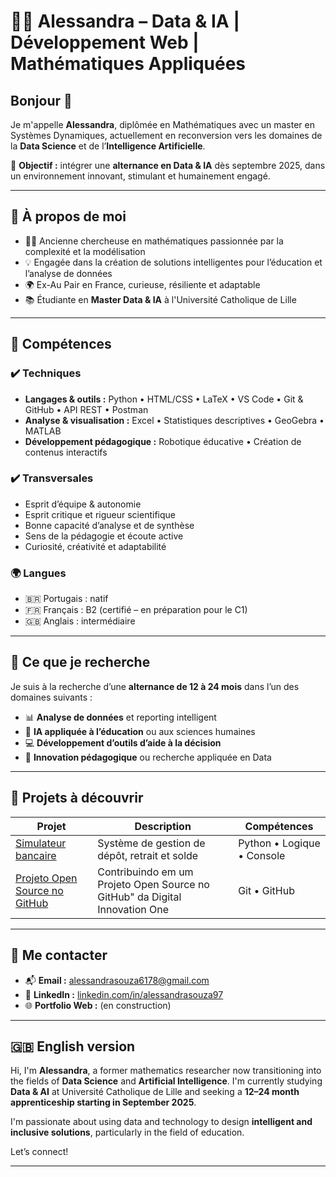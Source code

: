 # 👩‍💻 Alessandra – Data & IA | Développement Web | Mathématiques Appliquées

## Bonjour 👋

Je m'appelle **Alessandra**, diplômée en Mathématiques avec un master en Systèmes Dynamiques, actuellement en reconversion vers les domaines de la **Data Science** et de l’**Intelligence Artificielle**.

🎯 **Objectif :** intégrer une **alternance en Data & IA** dès septembre 2025, dans un environnement innovant, stimulant et humainement engagé.

---

## 🔎 À propos de moi

- 👩‍🎓 Ancienne chercheuse en mathématiques passionnée par la complexité et la modélisation
- 💡 Engagée dans la création de solutions intelligentes pour l’éducation et l’analyse de données
- 🌍 Ex-Au Pair en France, curieuse, résiliente et adaptable
- 📚 Étudiante en **Master Data & IA** à l'Université Catholique de Lille

---

## 🧠 Compétences

### ✔️ Techniques
- **Langages & outils :** Python • HTML/CSS • LaTeX • VS Code • Git & GitHub • API REST • Postman
- **Analyse & visualisation :** Excel • Statistiques descriptives • GeoGebra • MATLAB
- **Développement pédagogique :** Robotique éducative • Création de contenus interactifs

### ✔️ Transversales
- Esprit d’équipe & autonomie
- Esprit critique et rigueur scientifique
- Bonne capacité d’analyse et de synthèse
- Sens de la pédagogie et écoute active
- Curiosité, créativité et adaptabilité

### 🌍 Langues
- 🇧🇷 Portugais : natif
- 🇫🇷 Français : B2 (certifié – en préparation pour le C1)
- 🇬🇧 Anglais : intermédiaire

---

## 🌱 Ce que je recherche

Je suis à la recherche d’une **alternance de 12 à 24 mois** dans l’un des domaines suivants :

- 📊 **Analyse de données** et reporting intelligent  
- 🧠 **IA appliquée à l’éducation** ou aux sciences humaines  
- 💻 **Développement d’outils d’aide à la décision**  
- 🧪 **Innovation pédagogique** ou recherche appliquée en Data

---

## 📂 Projets à découvrir

| Projet                                  | Description                                      | Compétences                  |
|-----------------------------------------|--------------------------------------------------|------------------------------|
| [Simulateur bancaire](https://github.com/aalessandrasouza/simulateur-de-compte-bancaire-en-python.git)             | Système de gestion de dépôt, retrait et solde    | Python • Logique • Console   |
| [Projeto Open Source no GitHub](https://github.com/aalessandrasouza/dio-lab-open-source.git)   | Contribuindo em um Projeto Open Source no GitHub" da Digital Innovation One                                    | Git • GitHub              |

---

## 🤝 Me contacter

- 📬 **Email :** alessandrasouza6178@gmail.com  
- 🔗 **LinkedIn :** [linkedin.com/in/alessandrasouza97](https://www.linkedin.com/in/alessandrasouza97)  
- 🌐 **Portfolio Web :** (en construction)

---

## 🇬🇧 English version

Hi, I'm **Alessandra**, a former mathematics researcher now transitioning into the fields of **Data Science** and **Artificial Intelligence**. I'm currently studying **Data & AI** at Université Catholique de Lille and seeking a **12–24 month apprenticeship starting in September 2025**.

I'm passionate about using data and technology to design **intelligent and inclusive solutions**, particularly in the field of education.

Let’s connect!

---
